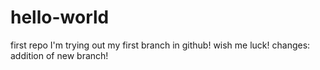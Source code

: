 # hello-world
first repo
I'm trying out my first branch in github!
wish me luck!
changes: addition of new branch!
